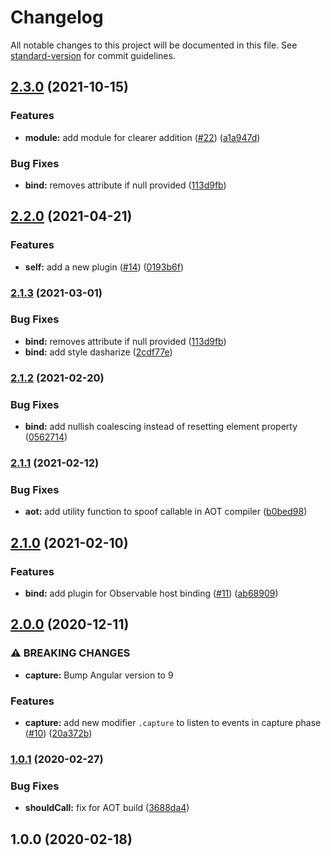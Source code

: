 # Changelog

All notable changes to this project will be documented in this file. See [standard-version](https://github.com/conventional-changelog/standard-version) for commit guidelines.

## [2.3.0](https://github.com/TinkoffCreditSystems/ng-event-plugins/compare/v2.1.2...v2.3.0) (2021-10-15)

### Features

-   **module:** add module for clearer addition ([#22](https://github.com/TinkoffCreditSystems/ng-event-plugins/issues/22)) ([a1a947d](https://github.com/TinkoffCreditSystems/ng-event-plugins/commit/a1a947d6a9970b716fb08cc5848466fabf4b6cce))

### Bug Fixes

-   **bind:** removes attribute if null provided ([113d9fb](https://github.com/TinkoffCreditSystems/ng-event-plugins/commit/113d9fb4e9ee969dc970a88efbace6ffcdab70af))

## [2.2.0](https://github.com/TinkoffCreditSystems/ng-event-plugins/compare/v2.1.2...v2.2.0) (2021-04-21)

### Features

-   **self:** add a new plugin ([#14](https://github.com/TinkoffCreditSystems/ng-event-plugins/issues/14)) ([0193b6f](https://github.com/TinkoffCreditSystems/ng-event-plugins/commit/0193b6ff1efe9b85dcb0a748e65f5cc4a5ca8d63))

### [2.1.3](https://github.com/TinkoffCreditSystems/ng-event-plugins/compare/v2.1.2...v2.1.3) (2021-03-01)

### Bug Fixes

-   **bind:** removes attribute if null provided ([113d9fb](https://github.com/TinkoffCreditSystems/ng-event-plugins/commit/113d9fb4e9ee969dc970a88efbace6ffcdab70af))
-   **bind:** add style dasharize ([2cdf77e](https://github.com/TinkoffCreditSystems/ng-event-plugins/commit/2cdf77ea7fa73d98ef3ef9d11766330ef7e0be48))

### [2.1.2](https://github.com/TinkoffCreditSystems/ng-event-plugins/compare/v2.1.1...v2.1.2) (2021-02-20)

### Bug Fixes

-   **bind:** add nullish coalescing instead of resetting element property ([0562714](https://github.com/TinkoffCreditSystems/ng-event-plugins/commit/0562714e1fbbb6df84c8c8121e7fb54e32817779))

### [2.1.1](https://github.com/TinkoffCreditSystems/ng-event-plugins/compare/v2.1.0...v2.1.1) (2021-02-12)

### Bug Fixes

-   **aot:** add utility function to spoof callable in AOT compiler ([b0bed98](https://github.com/TinkoffCreditSystems/ng-event-plugins/commit/b0bed9801f43e5651283bca0817ec899cac7fd4b))

## [2.1.0](https://github.com/TinkoffCreditSystems/ng-event-plugins/compare/v2.0.0...v2.1.0) (2021-02-10)

### Features

-   **bind:** add plugin for Observable host binding ([#11](https://github.com/TinkoffCreditSystems/ng-event-plugins/issues/11)) ([ab68909](https://github.com/TinkoffCreditSystems/ng-event-plugins/commit/ab68909b583960f8991e3ea6673aa1a9b57dc5bf))

## [2.0.0](https://github.com/TinkoffCreditSystems/ng-event-plugins/compare/v1.0.1...v2.0.0) (2020-12-11)

### ⚠ BREAKING CHANGES

-   **capture:** Bump Angular version to 9

### Features

-   **capture:** add new modifier `.capture` to listen to events in capture phase ([#10](https://github.com/TinkoffCreditSystems/ng-event-plugins/issues/10)) ([20a372b](https://github.com/TinkoffCreditSystems/ng-event-plugins/commit/20a372b1df077787e15cdb2b6806c842f6445978))

### [1.0.1](https://github.com/TinkoffCreditSystems/ng-event-plugins/compare/v1.0.0...v1.0.1) (2020-02-27)

### Bug Fixes

-   **shouldCall:** fix for AOT build ([3688da4](https://github.com/TinkoffCreditSystems/ng-event-plugins/commit/3688da4))

## 1.0.0 (2020-02-18)
